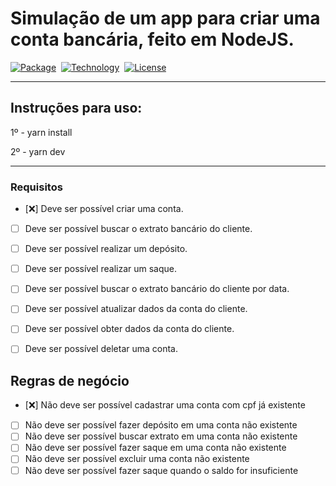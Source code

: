 <h1>Simulação de um app para criar uma conta bancária, feito em NodeJS.</h1>

[![Package][nodemon-image]][nodemon-url] 
[![Technology][node-image]][node-url] 
[![License][license-image]][license-url]


[nodemon-url]: https://www.npmjs.com/package/nodemon
[nodemon-image]: https://img.shields.io/badge/Nodemon-green?style=for-the-badge&logo=Nodemon&logoColor=black

[license-url]: https://opensource.org/licenses/MIT
[license-image]: https://img.shields.io/badge/License-MIT-blue?style=for-the-badge&logo=github

[node-url]: https://nodejs.org/
[node-image]: https://img.shields.io/badge/NodeJS-green?style=for-the-badge&logo=Node-dot-js&logoColor=black

---
## Instruções para uso:

1º - yarn install

2º - yarn dev

---

### Requisitos
-  [❌] Deve ser possível criar uma conta.
-  [ ] Deve ser possível buscar o extrato bancário do cliente.
-  [ ] Deve ser possível realizar um depósito.
-  [ ] Deve ser possível realizar um saque.
-  [ ] Deve ser possível buscar o extrato bancário do cliente por data.
-  [ ] Deve ser possível atualizar dados da conta do cliente.
-  [ ] Deve ser possível obter dados da conta do cliente.
-  [ ] Deve ser possível deletar uma conta.



## Regras de negócio
-  [❌] Não deve ser possível cadastrar uma conta com cpf já existente
-  [ ] Não deve ser possível fazer depósito em uma conta não existente
-  [ ] Não deve ser possível buscar extrato em uma conta não existente
-  [ ] Não deve ser possível fazer saque em uma conta não existente
-  [ ] Não deve ser possível excluir uma conta não existente
-  [ ] Não deve ser possível fazer saque quando o saldo for insuficiente